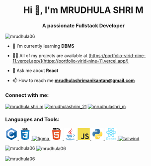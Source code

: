 <h1 align="center">Hi 👋, I'm MRUDHULA SHRI M</h1>
<h3 align="center">A passionate Fullstack Developer</h3>

<p align="left"> <img src="https://komarev.com/ghpvc/?username=mrudhula06&label=Profile%20views&color=0e75b6&style=flat" alt="mrudhula06" /> </p>

- 🌱 I’m currently learning **DBMS**

- 👨‍💻 All of my projects are available at [https://portfolio-virid-nine-11.vercel.app/](https://portfolio-virid-nine-11.vercel.app/)

- 💬 Ask me about **React**

- 📫 How to reach me **mrudhulashrimanikantan@gmail.com**

<h3 align="left">Connect with me:</h3>
<p align="left">
<a href="https://linkedin.com/in/mrudhula shri m" target="blank"><img align="center" src="https://raw.githubusercontent.com/rahuldkjain/github-profile-readme-generator/master/src/images/icons/Social/linked-in-alt.svg" alt="mrudhula shri m" height="30" width="40" /></a>
<a href="https://www.hackerrank.com/mrudhulashrim_21" target="blank"><img align="center" src="https://raw.githubusercontent.com/rahuldkjain/github-profile-readme-generator/master/src/images/icons/Social/hackerrank.svg" alt="mrudhulashrim_21" height="30" width="40" /></a>
<a href="https://www.leetcode.com/mrudhulashri_m" target="blank"><img align="center" src="https://raw.githubusercontent.com/rahuldkjain/github-profile-readme-generator/master/src/images/icons/Social/leet-code.svg" alt="mrudhulashri_m" height="30" width="40" /></a>
</p>

<h3 align="left">Languages and Tools:</h3>
<p align="left"> <a href="https://www.cprogramming.com/" target="_blank" rel="noreferrer"> <img src="https://raw.githubusercontent.com/devicons/devicon/master/icons/c/c-original.svg" alt="c" width="40" height="40"/> </a> <a href="https://www.w3schools.com/css/" target="_blank" rel="noreferrer"> <img src="https://raw.githubusercontent.com/devicons/devicon/master/icons/css3/css3-original-wordmark.svg" alt="css3" width="40" height="40"/> </a> <a href="https://www.figma.com/" target="_blank" rel="noreferrer"> <img src="https://www.vectorlogo.zone/logos/figma/figma-icon.svg" alt="figma" width="40" height="40"/> </a> <a href="https://www.w3.org/html/" target="_blank" rel="noreferrer"> <img src="https://raw.githubusercontent.com/devicons/devicon/master/icons/html5/html5-original-wordmark.svg" alt="html5" width="40" height="40"/> </a> <a href="https://www.java.com" target="_blank" rel="noreferrer"> <img src="https://raw.githubusercontent.com/devicons/devicon/master/icons/java/java-original.svg" alt="java" width="40" height="40"/> </a> <a href="https://developer.mozilla.org/en-US/docs/Web/JavaScript" target="_blank" rel="noreferrer"> <img src="https://raw.githubusercontent.com/devicons/devicon/master/icons/javascript/javascript-original.svg" alt="javascript" width="40" height="40"/> </a> <a href="https://www.python.org" target="_blank" rel="noreferrer"> <img src="https://raw.githubusercontent.com/devicons/devicon/master/icons/python/python-original.svg" alt="python" width="40" height="40"/> </a> <a href="https://reactjs.org/" target="_blank" rel="noreferrer"> <img src="https://raw.githubusercontent.com/devicons/devicon/master/icons/react/react-original-wordmark.svg" alt="react" width="40" height="40"/> </a> <a href="https://tailwindcss.com/" target="_blank" rel="noreferrer"> <img src="https://www.vectorlogo.zone/logos/tailwindcss/tailwindcss-icon.svg" alt="tailwind" width="40" height="40"/> </a> </p>

<p><img align="left" src="https://github-readme-stats.vercel.app/api/top-langs?username=mrudhula06&show_icons=true&locale=en&layout=compact" alt="mrudhula06" /></p>

<p>&nbsp;<img align="center" src="https://github-readme-stats.vercel.app/api?username=mrudhula06&show_icons=true&locale=en" alt="mrudhula06" /></p>

<p><img align="center" src="https://github-readme-streak-stats.herokuapp.com/?user=mrudhula06&" alt="mrudhula06" /></p>

